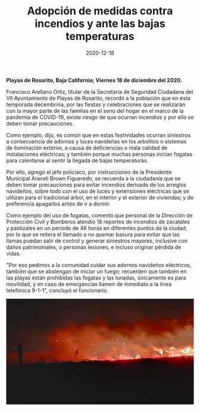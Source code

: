 ﻿---
layout: blog
title:  "Adopción de medidas contra incendios y ante las bajas temperaturas"
date:   2020-12-18
categories: playas de rosarito
permalink: /:categories/:title:output_ext
image: /img/cnr/2020-12-18-adopcion-de.jpeg
alt: "Adopción de medidas contra incendios y ante las bajas temperaturas"
autor: 
---
 
**Playas de Rosarito, Baja California; Viernes 18 de diciembre del 2020.**


Francisco Arellano Ortiz, titular de la Secretaría de Seguridad Ciudadana del VII Ayuntamiento de Playas de Rosarito, recordó a la población que en esta temporada decembrina, por las fiestas y celebraciones que se realizarán con la mayor parte de las familias en el seno del hogar en el marco de la pandemia de COVID-19, existe riesgo de que ocurran incendios y por ello se deben tomar precauciones.


Como ejemplo, dijo, es común que en estas festividades ocurran siniestros a consecuencia de adornos y luces navideñas en los arbolitos o sistemas de iluminación exterior, a causa de deficiencias o mala calidad de instalaciones eléctricas; y también porque muchas personas inician fogatas para calentarse al sentir la llegada de bajas temperaturas.


Por ello, agregó el jefe policiaco, por instrucciones de la Presidente Municipal Araceli Brown Figueredo, se recuerda a la ciudadanía que se deben tomar precauciones para evitar incendios derivado de los arreglos navideños, sobre todo con el uso de luces y extensiones eléctricas que se utilizan para el tradicional árbol, en el interior y el exterior de viviendas; y de preferencia apagarlos antes de ir a dormir.


Como ejemplo del uso de fogatas, comentó que personal de la Dirección de Protección Civil y Bomberos atendió 18 reportes de incendios de zacatales y pastizales en un periodo de 48 horas en diferentes puntos de la ciudad; por lo que se reitera el llamado a no quemar basura para evitar que las llamas puedan salir de control y generar siniestros mayores, inclusive con daños patrimoniales, o personas lesiones, e incluso originar pérdida de vidas.


"Por eso pedimos a la comunidad cuidar sus adornos navideños eléctricos, también que se abstengan de iniciar un fuego; recuerden que también en las playas están prohibidas las fogatas y las lunadas, únicamente es para movilidad, y en caso de emergencias llamen de inmediato a la línea telefónica 9-1-1", concluyó el funcionario.

<div id="carouselExampleSlidesOnly" class="carousel slide" data-ride="carousel">
  <div class="carousel-inner">
    <div class="carousel-item active">
       <img class="d-block w-100" src="/img/cnr/2020-12-18-adopcion-de.jpeg" loading="lazy"  alt="Adopción de medidas contra incendios y ante las bajas temperaturas">
    </div>
  </div>
</div>
